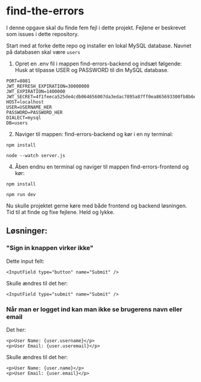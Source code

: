 # find-the-errors

I denne opgave skal du finde fem fejl i dette projekt. 
Fejlene er beskrevet som issues i dette repository. 

Start med at forke dette repo og installer en lokal MySQL database. 
Navnet på databasen skal være ```users```

1. Opret en .env fil i mappen find-errors-backend og indsæt følgende: 
Husk at tilpasse USER og PASSWORD til din MySQL database. 
```
PORT=8081
JWT_REFRESH_EXPIRATION=30000000
JWT_EXPIRATION=1400000
JWT_SECRET=4f1feeca525de4cdb064656007da3edac7895a87ff0ea865693300fb8b6e8f9c
HOST=localhost
USER=USERNAME_HER
PASSWORD=PASSWORD_HER
DIALECT=mysql
DB=users
```

2. Naviger til mappen: find-errors-backend og kør i en ny terminal:

``` npm install ```

``` node --watch server.js ```

4. Åben endnu en terminal og naviger til mappen find-errors-frontend og kør:

```npm install```

```npm run dev```

Nu skulle projektet gerne køre med både frontend og backend løsningen. 
Tid til at finde og fixe fejlene. Held og lykke. 


## Løsninger:
### "Sign in knappen virker ikke"
Dette input felt:

```<InputField type="button" name="Submit" />```

Skulle ændres til det her:

```<InputField type="submit" name="Submit" />```


### Når man er logget ind kan man ikke se brugerens navn eller email
Det her:

```
<p>User Name: {user.username}</p>
<p>User Email: {user.useremail}</p>
```

Skulle ændres til det her:

```
<p>User Name: {user.name}</p>
<p>User Email: {user.email}</p>
```
